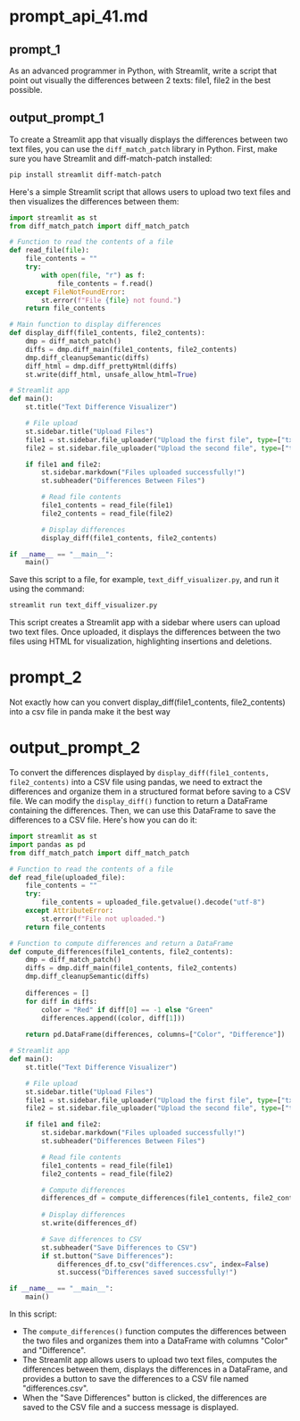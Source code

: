 # prompt_api_41.md

## prompt_1

As an advanced programmer in Python, with Streamlit, write a script that point out visually the differences between 2 texts: file1, file2 in the best possible.


## output_prompt_1
To create a Streamlit app that visually displays the differences between two text files, you can use the `diff_match_patch` library in Python. First, make sure you have Streamlit and diff-match-patch installed:

```bash
pip install streamlit diff-match-patch
```

Here's a simple Streamlit script that allows users to upload two text files and then visualizes the differences between them:

```python
import streamlit as st
from diff_match_patch import diff_match_patch

# Function to read the contents of a file
def read_file(file):
    file_contents = ""
    try:
        with open(file, "r") as f:
            file_contents = f.read()
    except FileNotFoundError:
        st.error(f"File {file} not found.")
    return file_contents

# Main function to display differences
def display_diff(file1_contents, file2_contents):
    dmp = diff_match_patch()
    diffs = dmp.diff_main(file1_contents, file2_contents)
    dmp.diff_cleanupSemantic(diffs)
    diff_html = dmp.diff_prettyHtml(diffs)
    st.write(diff_html, unsafe_allow_html=True)

# Streamlit app
def main():
    st.title("Text Difference Visualizer")

    # File upload
    st.sidebar.title("Upload Files")
    file1 = st.sidebar.file_uploader("Upload the first file", type=["txt"])
    file2 = st.sidebar.file_uploader("Upload the second file", type=["txt"])

    if file1 and file2:
        st.sidebar.markdown("Files uploaded successfully!")
        st.subheader("Differences Between Files")

        # Read file contents
        file1_contents = read_file(file1)
        file2_contents = read_file(file2)

        # Display differences
        display_diff(file1_contents, file2_contents)

if __name__ == "__main__":
    main()
```

Save this script to a file, for example, `text_diff_visualizer.py`, and run it using the command:

```bash
streamlit run text_diff_visualizer.py
```

This script creates a Streamlit app with a sidebar where users can upload two text files. Once uploaded, it displays the differences between the two files using HTML for visualization, highlighting insertions and deletions.



# prompt_2

Not exactly how can you convert display_diff(file1_contents, file2_contents) into a csv file in panda make it the best way




# output_prompt_2

To convert the differences displayed by `display_diff(file1_contents, file2_contents)` into a CSV file using pandas, we need to extract the differences and organize them in a structured format before saving to a CSV file. We can modify the `display_diff()` function to return a DataFrame containing the differences. Then, we can use this DataFrame to save the differences to a CSV file. Here's how you can do it:

```python
import streamlit as st
import pandas as pd
from diff_match_patch import diff_match_patch

# Function to read the contents of a file
def read_file(uploaded_file):
    file_contents = ""
    try:
        file_contents = uploaded_file.getvalue().decode("utf-8")
    except AttributeError:
        st.error(f"File not uploaded.")
    return file_contents

# Function to compute differences and return a DataFrame
def compute_differences(file1_contents, file2_contents):
    dmp = diff_match_patch()
    diffs = dmp.diff_main(file1_contents, file2_contents)
    dmp.diff_cleanupSemantic(diffs)
    
    differences = []
    for diff in diffs:
        color = "Red" if diff[0] == -1 else "Green"
        differences.append((color, diff[1]))
    
    return pd.DataFrame(differences, columns=["Color", "Difference"])

# Streamlit app
def main():
    st.title("Text Difference Visualizer")

    # File upload
    st.sidebar.title("Upload Files")
    file1 = st.sidebar.file_uploader("Upload the first file", type=["txt"])
    file2 = st.sidebar.file_uploader("Upload the second file", type=["txt"])

    if file1 and file2:
        st.sidebar.markdown("Files uploaded successfully!")
        st.subheader("Differences Between Files")

        # Read file contents
        file1_contents = read_file(file1)
        file2_contents = read_file(file2)

        # Compute differences
        differences_df = compute_differences(file1_contents, file2_contents)
        
        # Display differences
        st.write(differences_df)

        # Save differences to CSV
        st.subheader("Save Differences to CSV")
        if st.button("Save Differences"):
            differences_df.to_csv("differences.csv", index=False)
            st.success("Differences saved successfully!")

if __name__ == "__main__":
    main()
```

In this script:

- The `compute_differences()` function computes the differences between the two files and organizes them into a DataFrame with columns "Color" and "Difference".
- The Streamlit app allows users to upload two text files, computes the differences between them, displays the differences in a DataFrame, and provides a button to save the differences to a CSV file named "differences.csv".
- When the "Save Differences" button is clicked, the differences are saved to the CSV file and a success message is displayed.
